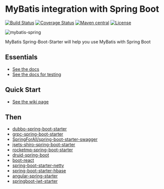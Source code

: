 # MyBatis integration with Spring Boot

[![Build Status](https://travis-ci.org/mybatis/spring-boot-starter.svg)](https://travis-ci.org/mybatis/spring-boot-starter)
[![Coverage Status](https://coveralls.io/repos/github/mybatis/spring-boot-starter/badge.svg?branch=master)](https://coveralls.io/github/mybatis/spring-boot-starter?branch=master)
[![Maven central](https://maven-badges.herokuapp.com/maven-central/org.mybatis.spring.boot/mybatis-spring-boot/badge.svg)](https://maven-badges.herokuapp.com/maven-central/org.mybatis.spring.boot/mybatis-spring-boot)
[![License](http://img.shields.io/:license-apache-brightgreen.svg)](http://www.apache.org/licenses/LICENSE-2.0.html)

![mybatis-spring](http://mybatis.github.io/images/mybatis-logo.png)

MyBatis Spring-Boot-Starter will help you use MyBatis with Spring Boot

Essentials
----------

* [See the docs](http://www.mybatis.org/spring-boot-starter/mybatis-spring-boot-autoconfigure)
* [See the docs for testing](http://www.mybatis.org/spring-boot-starter/mybatis-spring-boot-test-autoconfigure)

Quick Start
----------

* [See the wiki page](https://github.com/mybatis/spring-boot-starter/wiki/Quick-Start)

Then
----------

* [dubbo-spring-boot-starter](https://github.com/alibaba/dubbo-spring-boot-starter)
* [grpc-spring-boot-starter](https://github.com/LogNet/grpc-spring-boot-starter)
* [SpringForAll/spring-boot-starter-swagger](https://github.com/SpringForAll/spring-boot-starter-swagger)
* [jsets-shiro-spring-boot-starter](https://github.com/wj596/jsets-shiro-spring-boot-starter)
* [rocketmq-spring-boot-starter](https://github.com/maihaoche/rocketmq-spring-boot-starter)
* [druid-spring-boot]()
* [boot-react]()
* [spring-boot-starter-netty]()
* [spring-boot-starter-hbase]()
* [angular-spring-starter]()
* [springboot-jwt-starter]()
